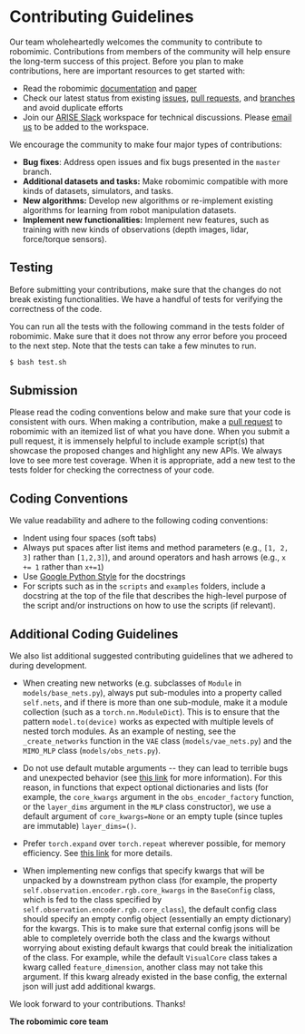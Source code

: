 # Contributing Guidelines

Our team wholeheartedly welcomes the community to contribute to robomimic. Contributions from members of the community will help ensure the long-term success of this project. Before you plan to make contributions, here are important resources to get started with:

- Read the robomimic [documentation](https://robomimic.github.io/docs/introduction/overview.html) and [paper](https://arxiv.org/abs/2108.03298)
- Check our latest status from existing [issues](https://github.com/ARISE-Initiative/robomimic/issues), [pull requests](https://github.com/ARISE-Initiative/robomimic/pulls), and [branches](https://github.com/ARISE-Initiative/robomimic/branches) and avoid duplicate efforts
- Join our [ARISE Slack](https://ariseinitiative.slack.com) workspace for technical discussions. Please [email us](mailto:yukez@cs.utexas.edu) to be added to the workspace.

We encourage the community to make four major types of contributions:

- **Bug fixes**: Address open issues and fix bugs presented in the `master` branch.
- **Additional datasets and tasks:** Make robomimic compatible with more kinds of datasets, simulators, and tasks.
- **New algorithms:** Develop new algorithms or re-implement existing algorithms for learning from robot manipulation datasets.
- **Implement new functionalities:** Implement new features, such as training with new kinds of observations (depth images, lidar, force/torque sensors).

Testing
-------
Before submitting your contributions, make sure that the changes do not break existing functionalities. We have a handful of tests for verifying the correctness of the code.

You can run all the tests with the following command in the tests folder of robomimic. Make sure that it does not throw any error before you proceed to the next step. Note that the tests can take a few minutes to run.

```sh
$ bash test.sh
```

Submission
----------
Please read the coding conventions below and make sure that your code is consistent with ours. When making a contribution, make a [pull request](https://docs.github.com/en/free-pro-team@latest/github/collaborating-with-issues-and-pull-requests/proposing-changes-to-your-work-with-pull-requests) to robomimic with an itemized list of what you have done. When you submit a pull request, it is immensely helpful to include example script(s) that showcase the proposed changes and highlight any new APIs. We always love to see more test coverage. When it is appropriate, add a new test to the tests folder for checking the correctness of your code.

Coding Conventions
------------------
We value readability and adhere to the following coding conventions:
- Indent using four spaces (soft tabs)
- Always put spaces after list items and method parameters (e.g., `[1, 2, 3]` rather than `[1,2,3]`), and around operators and hash arrows (e.g., `x += 1` rather than `x+=1`)
- Use [Google Python Style](https://google.github.io/styleguide/pyguide.html#38-comments-and-docstrings) for the docstrings
- For scripts such as in the `scripts` and `examples` folders, include a docstring at the top of the file that describes the high-level purpose of the script and/or instructions on how to use the scripts (if relevant).

## Additional Coding Guidelines

We also list additional suggested contributing guidelines that we adhered to during development.

- When creating new networks (e.g. subclasses of `Module` in `models/base_nets.py`), always put sub-modules into a property called `self.nets`, and if there is more than one sub-module, make it a module collection (such as a `torch.nn.ModuleDict`). This is to ensure that the pattern `model.to(device)` works as expected with multiple levels of nested torch modules. As an example of nesting, see the `_create_networks` function in the `VAE` class (`models/vae_nets.py`) and the `MIMO_MLP` class (`models/obs_nets.py`).

- Do not use default mutable arguments -- they can lead to terrible bugs and unexpected behavior (see [this link](https://florimond.dev/blog/articles/2018/08/python-mutable-defaults-are-the-source-of-all-evil/) for more information). For this reason, in functions that expect optional dictionaries and lists (for example, the `core_kwargs` argument in the  `obs_encoder_factory` function, or the `layer_dims` argument in the `MLP` class constructor), we use a default argument of `core_kwargs=None` or an empty tuple (since tuples are immutable) `layer_dims=()`.

- Prefer `torch.expand` over `torch.repeat` wherever possible, for memory efficiency. See [this link](https://discuss.pytorch.org/t/expand-vs-repeat-semantic-difference/59789) for more details.

- When implementing new configs that specify kwargs that will be unpacked by a downstream python class (for example, the property `self.observation.encoder.rgb.core_kwargs` in the `BaseConfig` class, which is fed to the class specified by `self.observation.encoder.rgb.core_class`), the default config class should specify an empty config object (essentially an empty dictionary) for the kwargs. This is to make sure that external config jsons will be able to completely override both the class and the kwargs without worrying about existing default kwargs that could break the initialization of the class. For example, while the default `VisualCore` class takes a kwarg called `feature_dimension`, another class may not take this argument. If this kwarg already existed in the base config, the external json will just add additional kwargs.
  

We look forward to your contributions. Thanks!

**The robomimic core team**

